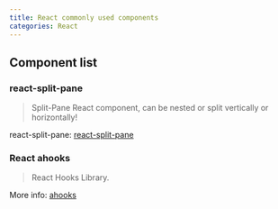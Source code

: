 ```yaml
---
title: React commonly used components
categories: React
---
```


## Component list

### react-split-pane

> Split-Pane React component, can be nested or split vertically or horizontally!

react-split-pane: [react-split-pane](https://github.com/tomkp/react-split-pane)

### React ahooks

> React Hooks Library.

More info: [ahooks](https://github.com/alibaba/hooks)
